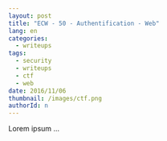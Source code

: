 ```yaml
---
layout: post
title: "ECW - 50 - Authentification - Web"
lang: en
categories:
  - writeups
tags:
  - security
  - writeups
  - ctf
  - web
date: 2016/11/06
thumbnail: /images/ctf.png
authorId: n
---
```

Lorem ipsum ...
